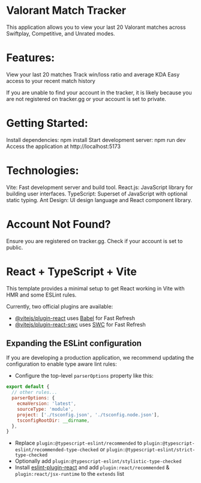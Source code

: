 
# Valorant Match Tracker
This application allows you to view your last 20 Valorant matches across Swiftplay, Competitive, and Unrated modes.

# Features:

View your last 20 matches
Track win/loss ratio and average KDA
Easy access to your recent match history

If you are unable to find your account in the tracker, it is likely because you are not registered on tracker.gg or your account is set to private.

# Getting Started:

Install dependencies: npm install
Start development server: npm run dev
Access the application at http://localhost:5173

# Technologies:

Vite: Fast development server and build tool.
React.js: JavaScript library for building user interfaces.
TypeScript: Superset of JavaScript with optional static typing.
Ant Design: UI design language and React component library.

# Account Not Found?

Ensure you are registered on tracker.gg.
Check if your account is set to public.

# React + TypeScript + Vite

This template provides a minimal setup to get React working in Vite with HMR and some ESLint rules.

Currently, two official plugins are available:

- [@vitejs/plugin-react](https://github.com/vitejs/vite-plugin-react/blob/main/packages/plugin-react/README.md) uses [Babel](https://babeljs.io/) for Fast Refresh
- [@vitejs/plugin-react-swc](https://github.com/vitejs/vite-plugin-react-swc) uses [SWC](https://swc.rs/) for Fast Refresh

## Expanding the ESLint configuration

If you are developing a production application, we recommend updating the configuration to enable type aware lint rules:

- Configure the top-level `parserOptions` property like this:

```js
export default {
  // other rules...
  parserOptions: {
    ecmaVersion: 'latest',
    sourceType: 'module',
    project: ['./tsconfig.json', './tsconfig.node.json'],
    tsconfigRootDir: __dirname,
  },
}
```

- Replace `plugin:@typescript-eslint/recommended` to `plugin:@typescript-eslint/recommended-type-checked` or `plugin:@typescript-eslint/strict-type-checked`
- Optionally add `plugin:@typescript-eslint/stylistic-type-checked`
- Install [eslint-plugin-react](https://github.com/jsx-eslint/eslint-plugin-react) and add `plugin:react/recommended` & `plugin:react/jsx-runtime` to the `extends` list
